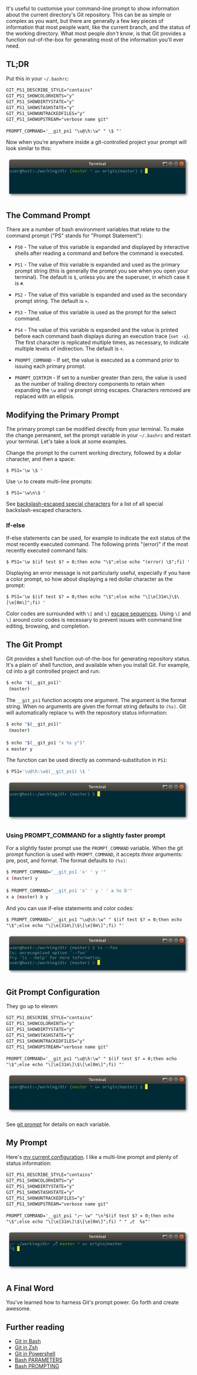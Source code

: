 It's useful to customise your command-line prompt to show information about the current directory's Git repository. This can be as simple or complex as you want, but there are generally a few key pieces of information that most people want, like the current branch, and the status of the working directory. What most people *don't know*, is that Git provides a function out-of-the-box for generating most of the information you'll ever need.

## TL;DR

Put this in your `~/.bashrc`:

```
GIT_PS1_DESCRIBE_STYLE="contains"
GIT_PS1_SHOWCOLORHINTS="y"
GIT_PS1_SHOWDIRTYSTATE="y"
GIT_PS1_SHOWSTASHSTATE="y"
GIT_PS1_SHOWUNTRACKEDFILES="y"
GIT_PS1_SHOWUPSTREAM="verbose name git"

PROMPT_COMMAND='__git_ps1 "\u@\h:\w" " \$ "'
```

Now when you’re anywhere inside a git-controlled project your prompt will look similar to this:

![A command prompt with all the bells and whistles](/assets/2018-07-22-tldr.png)

## The Command Prompt

There are a number of bash environment variables that relate to the command prompt ("PS" stands for "Prompt Statement"):

* `PS0` - The value of this variable is expanded and displayed by interactive shells after reading a command and before the command is executed.

* `PS1` - The value of this variable is expanded and used as the primary prompt string (this is generally the prompt you see when you open your terminal). The default is `$`, unless you are the superuser, in which case it is `#`.

* `PS2` - The value of this variable is expanded and used as the secondary prompt string. The default is `>`.

* `PS3` - The value of this variable is used as the prompt for the select command.

* `PS4` - The value of this variable is expanded and the value is printed before each command bash displays during an execution trace (`set -x`). The first character is replicated multiple times, as necessary, to indicate multiple levels of indirection. The default is `+`.

* `PROMPT_COMMAND` - If set, the value is executed as a command prior to issuing each primary prompt.

* `PROMPT_DIRTRIM` - If set to a number greater than zero, the value is used as the number of trailing directory components to retain when expanding the `\w` and  `\W`  prompt string escapes. Characters removed are replaced with an ellipsis.

## Modifying the Primary Prompt

The primary prompt can be modified directly from your terminal. To make the change permanent, set the prompt variable in your `~/.bashrc` and restart your terminal. Let's take a look at some examples.

Change the prompt to the current working directory, followed by a dollar character, and then a space:

```
$ PS1='\w \$ '
```


Use `\n` to create multi-line prompts:

```
$ PS1='\w\n\$ '
```

See [backslash-escaped special characters](http://man7.org/linux/man-pages/man1/bash.1.html#PROMPTING) for a list of all special backslash-escaped characters.

### If-else

If-else statements can be used, for example to indicate the exit status of the most recently executed command. The following prints "(error)" if the most recently executed command fails:

```
$ PS1='\w $(if test $? = 0;then echo "\$";else echo "(error) \$";fi) '
```

Displaying an error message is not particularly useful, especially if you have a color prompt, so how about displaying a red dollar character as the prompt:

```
$ PS1='\w $(if test $? = 0;then echo "\$";else echo "\[\e[31m\]\$\[\e[0m\]";fi) '
```

Color codes are surrounded with `\[` and `\]` [escape sequences](https://unix.stackexchange.com/questions/124407/what-color-codes-can-i-use-in-my-ps1-prompt/124409#124409). Using `\[` and `\]` around color codes is necessary to prevent issues with command line editing, browsing, and completion.

## The Git Prompt

Git provides a shell function out-of-the-box for generating repository status. It's a plain ol' shell function, and available when you install Git. For example, cd into a git controlled project and run:

```sh
$ echo "$(__git_ps1)"
 (master)
```

The `__git_ps1` function accepts one argument. The argument is the format string. When no arguments are given the format string defaults to `(%s)`. Git will automatically replace `%s` with the repository status information:

```sh
$ echo "$(__git_ps1)"
 (master)

$ echo "$(__git_ps1 "x %s y")"
x master y
```

The function can be used directly as command-substitution in `PS1`:

```sh
$ PS1='\u@\h:\w$(__git_ps1) \$ '
```

![A basic git command prompt](/assets/2018-07-22-git-prompt.png)

### Using PROMPT_COMMAND for a slightly faster prompt

For a slightly faster prompt use the `PROMPT_COMMAND` variable. When the git prompt function is used with `PROMPT_COMMAND`, it accepts *three* arguments: pre, post, and format. The format defaults to `(%s)`:

```sh
$ PROMPT_COMMAND="__git_ps1 'x' ' y '"
x (master) y

$ PROMPT_COMMAND="__git_ps1 'x' ' y ' ' a %s b'"
x a (master) b y
```

And you can use if-else statements and color codes:

```
$ PROMPT_COMMAND='__git_ps1 "\u@\h:\w" " $(if test $? = 0;then echo "\$";else echo "\[\e[31m\]\$\[\e[0m\]";fi) "'
```

![A git command prompt with error status](/assets/2018-07-22-prompt-command.png)

## Git Prompt Configuration

They go up to eleven:

```
GIT_PS1_DESCRIBE_STYLE="contains"
GIT_PS1_SHOWCOLORHINTS="y"
GIT_PS1_SHOWDIRTYSTATE="y"
GIT_PS1_SHOWSTASHSTATE="y"
GIT_PS1_SHOWUNTRACKEDFILES="y"
GIT_PS1_SHOWUPSTREAM="verbose name git"

PROMPT_COMMAND='__git_ps1 "\u@\h:\w" " $(if test $? = 0;then echo "\$";else echo "\[\e[31m\]\$\[\e[0m\]";fi) "'
```

![A fully configured git command prompt](/assets/2018-07-22-prompt-config.png)

See [git prompt](https://github.com/git/git/blob/master/contrib/completion/git-prompt.sh) for details on each variable.

## My Prompt

Here's [my current configuration](https://github.com/gerardroche/dotfiles). I like a multi-line prompt and plenty of status information:

```
GIT_PS1_DESCRIBE_STYLE="contains"
GIT_PS1_SHOWCOLORHINTS="y"
GIT_PS1_SHOWDIRTYSTATE="y"
GIT_PS1_SHOWSTASHSTATE="y"
GIT_PS1_SHOWUNTRACKEDFILES="y"
GIT_PS1_SHOWUPSTREAM="verbose name git"

PROMPT_COMMAND='__git_ps1 "╭─ \w" "\n╰$(if test $? = 0;then echo "\$";else echo "\[\e[31m\]\$\[\e[0m\]";fi) " " ⎇  %s"'
```

![My command prompt](/assets/2018-07-22-my-prompt.png)

## A Final Word

You've learned how to harness Git's prompt power. Go forth and create awesome.

## Further reading

* [Git in Bash](https://git-scm.com/book/en/v2/Appendix-A%3A-Git-in-Other-Environments-Git-in-Bash)
* [Git in Zsh](https://git-scm.com/book/en/v2/Appendix-A%3A-Git-in-Other-Environments-Git-in-Zsh)
* [Git in Powershell](https://git-scm.com/book/en/v2/Appendix-A%3A-Git-in-Other-Environments-Git-in-Powershell)
* [Bash PARAMETERS](http://man7.org/linux/man-pages/man1/bash.1.html#PARAMETERS)
* [Bash PROMPTING](http://man7.org/linux/man-pages/man1/bash.1.html#PROMPTING)
